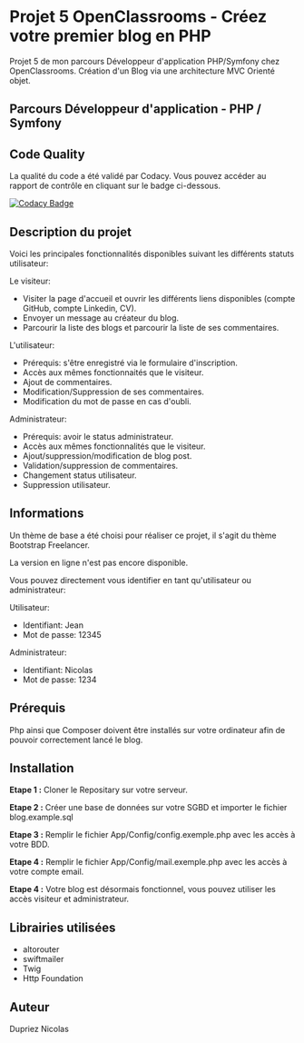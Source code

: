 # Projet 5 OpenClassrooms - Créez votre premier blog en PHP 

Projet 5 de mon parcours Développeur d'application PHP/Symfony chez OpenClassrooms. Création d'un Blog via une architecture MVC Orienté objet.


## Parcours Développeur d'application - PHP / Symfony

## Code Quality

La qualité du code a été validé par Codacy. Vous pouvez accéder au rapport de contrôle en cliquant sur le badge ci-dessous.

[![Codacy Badge](https://api.codacy.com/project/badge/Grade/63c13874db324946ae791de39971232c)](https://app.codacy.com/manual/WainlaiN/Projet-5?utm_source=github.com&utm_medium=referral&utm_content=WainlaiN/Projet-5&utm_campaign=Badge_Grade_Dashboard)


## Description du projet
Voici les principales fonctionnalités disponibles suivant les différents statuts utilisateur:

Le visiteur:
<ul>
<li>Visiter la page d'accueil et ouvrir les différents liens disponibles (compte GitHub, compte Linkedin, CV).</li>
<li>Envoyer un message au créateur du blog.</li>
<li>Parcourir la liste des blogs et parcourir la liste de ses commentaires.</li>
</ul>
L'utilisateur:
<ul>
<li>Prérequis: s'être enregistré via le formulaire d'inscription.</li>
<li>Accès aux mêmes fonctionnaités que le visiteur.</li>
<li>Ajout de commentaires.</li>
<li>Modification/Suppression de ses commentaires.</li>
<li>Modification du mot de passe en cas d'oubli.</li>
</ul>
Administrateur:
<ul>
<li>Prérequis: avoir le status administrateur.</li>
<li>Accès aux mêmes fonctionnalités que le visiteur.</li>
<li>Ajout/suppression/modification de blog post.</li>
<li>Validation/suppression de commentaires.</li>
<li>Changement status utilisateur.</li>
<li>Suppression utilisateur.</li>
</ul>

## Informations

Un thème de base a été choisi pour réaliser ce projet, il s'agit du thème Bootstrap Freelancer.

La version en ligne n'est pas encore disponible.

Vous pouvez directement vous identifier en tant qu'utilisateur ou administrateur:

Utilisateur:
<ul>
<li>Identifiant: Jean</li>
<li>Mot de passe: 12345</li>
</ul> 
Administrateur:
<ul>
<li>Identifiant: Nicolas</li>
<li>Mot de passe: 1234</li>
</ul>

## Prérequis
Php ainsi que Composer doivent être installés sur votre ordinateur afin de pouvoir correctement lancé le blog.

## Installation

**Etape 1 :** Cloner le Repositary sur votre serveur.

**Etape 2 :** Créer une base de données sur votre SGBD et importer le fichier blog.example.sql

**Etape 3 :** Remplir le fichier App/Config/config.exemple.php avec les accès à votre BDD.

**Etape 4 :** Remplir le fichier App/Config/mail.exemple.php avec les accès à votre compte email.

**Etape 4 :** Votre blog est désormais fonctionnel, vous pouvez utiliser les accès visiteur et administrateur.

## Librairies utilisées
<ul>
<li>altorouter</li>
<li>swiftmailer</li>
<li>Twig</li>
<li>Http Foundation</li>

</ul>

## Auteur

Dupriez Nicolas


